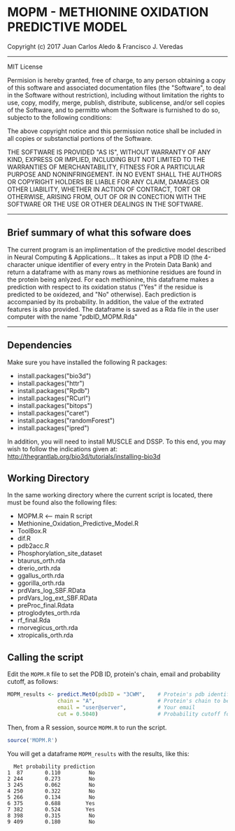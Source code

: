 # MOPM - METHIONINE OXIDATION PREDICTIVE MODEL


Copyright (c) 2017 Juan Carlos Aledo & Francisco J. Veredas

---

MIT License

Permision is hereby granted, free of charge, to any person obtaining a copy of 
this software and associated documentation files (the "Software", to deal in the
Software without restriction), including without limitation the rights to use,
copy, modify, merge, publish, distribute, sublicense, and/or sell copies of the 
Software, and to permitto whom the Software is furnished to do so, subjecto to
the following conditions:
  
The above copyright notice and this permission notice shall be included in all
copies or substanctial portions of the Software.

THE SOFTWARE IS PROVIDED "AS IS", WITHOUT WARRANTY OF ANY KIND, EXPRESS OR 
IMPLIED, INCLUDING BUT NOT LIMITED TO THE WARRANTIES OF MERCHANTABILITY, 
FITNESS FOR A PARTICULAR PURPOSE AND NONINFRINGEMENT. IN NO EVENT SHALL 
THE AUTHORS OR COPYRIGHT HOLDERS BE LIABLE FOR ANY CLAIM, DAMAGES OR OTHER 
LIABILITY, WHETHER IN ACTION OF CONTRACT, TORT OR OTHERWISE, ARISING FROM, 
OUT OF OR IN CONECTION WITH THE SOFTWARE OR THE USE OR OTHER DEALINGS IN
THE SOFTWARE.

---

## Brief summary of what this sofware does

The current program is an implimentation of the predictive model described in 
Neural Computing & Applications... It takes as input a PDB ID (the 4-character unique 
identifier of every entry in the Protein Data Bank) and return a dataframe 
with as many rows as methionine residues are found in the protein being anlyzed.
For each methionine, this dataframe makes a prediction with respect to its 
oxidation status ("Yes" if the residue is predicted to be oxidezed, and "No" otherwise). 
Each prediction is accompanied by its probability. In addition, the value of the
extrated features is also provided. The dataframe is saved as a Rda file in the user 
computer with the name "pdbID_MOPM.Rda"

---

## Dependencies 

Make sure you have installed the following R packages:
- install.packages("bio3d")
- install.packages("httr")
- install.packages("Rpdb")
- install.packages("RCurl")
- install.packages("bitops")
- install.packages("caret")
- install.packages("randomForest")
- install.packages("ipred")

In addition, you will need to install MUSCLE and DSSP. To this end, you may wish to follow the indications given at: http://thegrantlab.org/bio3d/tutorials/installing-bio3d

## Working Directory

In the same working directory where the current script is located, there must be found also 
the following files:

- MOPM.R <-- main R script
- Methionine_Oxidation_Predictive_Model.R
- ToolBox.R
- dif.R
- pdb2acc.R
- Phosphorylation_site_dataset
- btaurus_orth.rda
- drerio_orth.rda
- ggallus_orth.rda
- ggorilla_orth.rda
- prdVars_log_SBF.RData
- prdVars_log_ext_SBF.RData
- preProc_final.Rdata
- ptroglodytes_orth.rda
- rf_final.Rda
- rnorvegicus_orth.rda
- xtropicalis_orth.rda

## Calling the script

Edit the `MOPM.R` file to set the PDB ID, protein's chain, email and probability cutoff, as follows:

```R
MOPM_results <- predict.MetO(pdbID = "3CWM",    # Protein's pdb identifier
                chain = "A",                    # Protein's chain to be analysed
                email = "user@server",          # Your email
                cut = 0.5040)                   # Probability cutoff for "oxidised" prediction
```

Then, from a R session, source `MOPM.R` to run the script.

```R
source('MOPM.R')
```

You will get a dataframe `MOPM_results` with the results, like this:

```
  Met probability prediction
1  87       0.110         No
2 244       0.273         No
3 245       0.062         No
4 250       0.322         No
5 266       0.134         No
6 375       0.688        Yes
7 382       0.524        Yes
8 398       0.315         No
9 409       0.180         No
```

